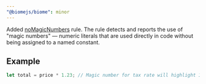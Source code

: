 ```yaml
---
"@biomejs/biome": minor
---
```


Added [noMagicNumbers](https://github.com/biomejs/biome/issues/4333) rule.
The rule detects and reports the use of "magic numbers" — numeric literals that are used directly in code without being assigned to a named constant.

## Example

```js
let total = price * 1.23; // Magic number for tax rate will highlight 1.23 as magic number
```
